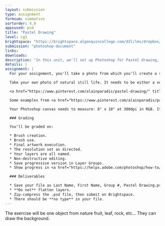 ```yaml
---
layout: submission
type: assignment
formsum: summative
sortorder: 4.9
appsused: psd
title: "Pastel Drawing"
level: cg3
brightspace: "https://brightspace.algonquincollege.com/d2l/lms/dropbox/user/folder_submit_files.d2l?db=543586&grpid=0&isprv=0&bp=0&ou=565775"
submission: "photoshop-document"
links:
downloads:
description: "In this unit, we'll set up Photoshop for Pastel drawing, including installing a workspace file, swatches and more. By the end of this module, you'll be able to produce artwork that looks like it was made with real pastels."
details: | 
assignment: |
  For your assignment, you'll take a photo from which you'll create a still-life pastel drawing using the Photoshop techniques we've learned in this module.

  Take your own photo of natural still life. It needs to be either a vegetable, fruit, a plant or a natural stone.

  <a href="https://www.pinterest.com/alainparadis/pastel-drawing/" title="Patel drawing examples on my Pinterest board." target="_blank"><img alt="pastel-drawing-examples" src="/images/photoshop-brushes/pastel-drawing-examples.jpg"></a>

  Some examples from <a href="https://www.pinterest.com/alainparadis/pastel-drawing/" title="Patel drawing examples on my Pinterest board." target="_blank">my pastels Pinterest board</a>.

  Your Photoshop canvas needs to measure: 8" x 10" at 300dpi in RGB. It can be horizontal or vertical. Choose the orientation based on the orientation of your subject.

  ### Grading

  You'll be graded on:

  * Brush creation.
  * Brush use.
  * Final artwork execution.
  * The resolution set as directed.
  * Your layers are all named.
  * Non-destructive editing.
  * Save progressive version in Layer Groups.
  * Show progress in <a href="https://helpx.adobe.com/photoshop/how-to/layer-comp-updates.html" title="Adobe's tutorial on Layer Comps in Photohsop." target="_blank">Layer Comps</a>.

  ### Deliverables

  * Save your file as Last Name, First Name, Group #, Pastel Drawing.psd
  * **Do not** flatten layers.
  * Zip-compress the .psd file, then submit on Brightspace.
  * There should be **no type** in your file.
---
```


The exercise will be one object from nature fruit, leaf, rock, etc...
They can draw the background.
